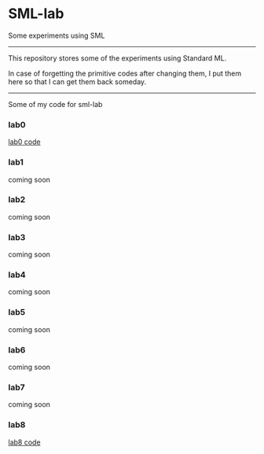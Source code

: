 # SML-lab
Some experiments using SML

----

This repository stores some of the experiments using Standard ML.

In case of forgetting the primitive codes after changing them, I put them here so that I can get them back someday. 

----

Some of my code for sml-lab

### lab0

[lab0 code](https://github.com/JinpengLiu981113/SML-lab/tree/master/lab0-CardLab)

### lab1
coming soon
### lab2
coming soon
### lab3
coming soon
### lab4
coming soon
### lab5
coming soon
### lab6
coming soon
### lab7
coming soon
### lab8

[lab8 code](https://github.com/JinpengLiu981113/SML-lab/tree/master/lab8-RangeLab)
